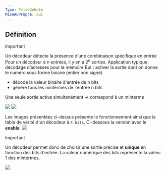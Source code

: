 ```yaml
---
Type: PriseDeNote
MiseAuPropre: oui
---
```

## Définition
>[!important]
>Un décodeur détecte la présence d’une combinaison spécifique en entrée 
>Pour un décodeur à n entrées, il y en a $2^n$ sorties.
>Application typique: décodage d’adresses pour la mémoire But : activer la sortie dont on donne le numéro sous forme binaire (entier non signé).
>- décode la valeur binaire d'entrée de n bits 
>- génère tous les mintermes de l'entrée n bits
>
>Une seule sortie active simultanément -> correspond à un minterme

![](..//_src/img/docs/Pasted%20image%2020231026133039.png)
![](..//_src/img/docs/Pasted%20image%2020231026135512.png)

Les images présentées ci-dessus présente le fonctionnement ainsi que la table de vérité d'un décodeur à `4 bits`.
Ci-dessous la version avec le **enable**.
![](..//_src/img/docs/Pasted%20image%2020231026135806.png)
>[!important]
>Un décodeur permet donc de choisir une sortie précise et **unique** en fonction des bits d'entrée. La valeur numérique des bits représente la valeur 1 des mintermes.

![](..//_src/img/docs/Pasted%20image%2020231026140408.png)

